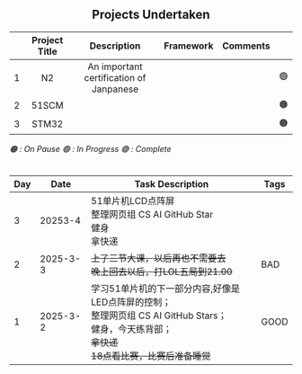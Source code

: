 ## <center>Projects Undertaken

|  |Project Title        | Description                            | Framework     |  Comments | |
|---|:----------------------:|:---------------------------------------------:|:---------------:|----------:|----------|
| 1 | N2 | An important certification of Janpanese|  |  |🟢|
| 2 | 51SCM|  |  |  |🟠|
| 3 | STM32| |  | |🟠|

*🟠 : On Pause
🟢 : In Progress
🟣 : Complete*
<br/><br/>


| Day   | Date      | Task Description   | Tags   |
|-------|-----------|---------------------|--------|
|3|20253-4| 51单片机LCD点阵屏 <br> 整理网页组 CS AI GitHub Star <br>健身 <br>拿快递
|2|2025-3-3|~~上了三节大课，以后再也不需要去~~ <br> ~~晚上回去以后，打LOL五局到21.00~~|BAD|
| 1     | 2025-3-2  | 学习51单片机的下一部分内容,好像是LED点阵屏的控制；<br>整理网页组 CS AI GitHub Stars；<br>健身，今天练背部；<br>~~拿快递~~<br>~~18点看比赛，比赛后准备睡觉~~  | GOOD |




